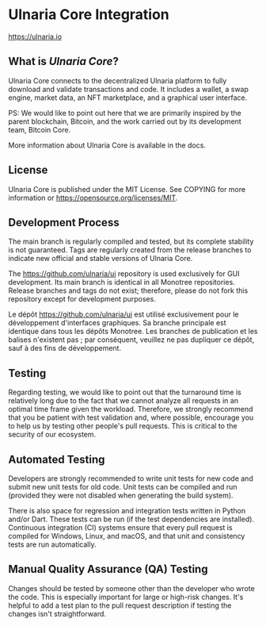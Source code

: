 # Ulnaria Core Integration
https://ulnaria.io

## What is *Ulnaria Core*?
Ulnaria Core connects to the decentralized Ulnaria platform to fully download and validate transactions and code. It includes a wallet, a swap engine, market data, an NFT marketplace, and a graphical user interface.

PS: We would like to point out here that we are primarily inspired by the parent blockchain, Bitcoin, and the work carried out by its development team, Bitcoin Core.

More information about Ulnaria Core is available in the docs.

## License
Ulnaria Core is published under the MIT License. See COPYING for more information or https://opensource.org/licenses/MIT.

## Development Process
The main branch is regularly compiled and tested, but its complete stability is not guaranteed. Tags are regularly created from the release branches to indicate new official and stable versions of Ulnaria Core.

The https://github.com/ulnaria/ui repository is used exclusively for GUI development. Its main branch is identical in all Monotree repositories. Release branches and tags do not exist; therefore, please do not fork this repository except for development purposes.

Le dépôt https://github.com/ulnaria/ui est utilisé exclusivement pour le développement d'interfaces graphiques. Sa branche principale est identique dans tous les dépôts Monotree. Les branches de publication et les balises n'existent pas ; par conséquent, veuillez ne pas dupliquer ce dépôt, sauf à des fins de développement.

## Testing
Regarding testing, we would like to point out that the turnaround time is relatively long due to the fact that we cannot analyze all requests in an optimal time frame given the workload. Therefore, we strongly recommend that you be patient with test validation and, where possible, encourage you to help us by testing other people's pull requests. This is critical to the security of our ecosystem.

## Automated Testing
Developers are strongly recommended to write unit tests for new code and submit new unit tests for old code. Unit tests can be compiled and run (provided they were not disabled when generating the build system).

There is also space for regression and integration tests written in Python and/or Dart. These tests can be run (if the test dependencies are installed).
Continuous integration (CI) systems ensure that every pull request is compiled for Windows, Linux, and macOS, and that unit and consistency tests are run automatically.

## Manual Quality Assurance (QA) Testing
Changes should be tested by someone other than the developer who wrote the code. This is especially important for large or high-risk changes. It's helpful to add a test plan to the pull request description if testing the changes isn't straightforward.

